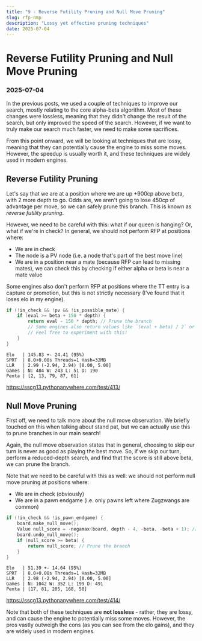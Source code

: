 ```yaml
---
title: "9 - Reverse Futility Pruning and Null Move Pruning"
slug: rfp-nmp
description: "Lossy yet effective pruning techniques"
date: 2025-07-04
---
```


# Reverse Futility Pruning and Null Move Pruning
### 2025-07-04

In the previous posts, we used a couple of techniques to improve our search, mostly relating to the core alpha-beta algorithm. Most of these changes were lossless, meaning that they didn't change the result of the search, but only improved the speed of the search. However, if we want to truly make our search much faster, we need to make some sacrifices.

From this point onward, we will be looking at techniques that are lossy, meaning that they can potentially cause the engine to miss some moves. However, the speedup is usually worth it, and these techniques are widely used in modern engines.

## Reverse Futility Pruning

Let's say that we are at a position where we are up +900cp above beta, with 2 more depth to go. Odds are, we aren't going to lose 450cp of advantage per move, so we can safely prune this branch. This is known as *reverse futility pruning*.

However, we need to be careful with this: what if our queen is hanging? Or, what if we're in check? In general, we should not perform RFP at positions where:
- We are in check
- The node is a PV node (i.e. a node that's part of the best move line)
- We are in a position near a mate (because RFP can lead to missing mates), we can check this by checking if either alpha or beta is near a mate value

Some engines also don't perform RFP at positions where the TT entry is a capture or promotion, but this is not strictly necessary (I've found that it loses elo in my engine).

```cpp
if (!in_check && !pv && !is_possible_mate) {
	if (eval >= beta + 150 * depth) {
		return eval - 150 * depth; // Prune the branch
		// Some engines also return values like `(eval + beta) / 2` or so on
		// Feel free to experiment with this!
	}
}
```

```
Elo   | 145.83 +- 24.41 (95%)
SPRT  | 8.0+0.08s Threads=1 Hash=32MB
LLR   | 2.99 (-2.94, 2.94) [0.00, 5.00]
Games | N: 484 W: 243 L: 51 D: 190
Penta | [2, 13, 79, 87, 61]
```
https://sscg13.pythonanywhere.com/test/413/

## Null Move Pruning

First off, we need to talk more about the null move observation. We briefly touched on this when talking about stand pat, but we can actually use this to prune branches in our main search!

Again, the null move observation states that in general, choosing to skip our turn is never as good as playing the best move. So, if we skip our turn, perform a reduced-depth search, and find that the score is still above beta, we can prune the branch.

Note that we need to be careful with this as well: we should not perform null move pruning at positions where:
- We are in check (obviously)
- We are in a pawn endgame (i.e. only pawns left where Zugzwangs are common)

```cpp
if (!in_check && !is_pawn_endgame) {
	board.make_null_move();
	Value null_score = -negamax(board, depth - 4, -beta, -beta + 1); // Note that we do a zero-window search because we only want to prove that the score is above beta
	board.undo_null_move();
	if (null_score >= beta) {
		return null_score; // Prune the branch
	}
}
```

```
Elo   | 51.39 +- 14.64 (95%)
SPRT  | 8.0+0.08s Threads=1 Hash=32MB
LLR   | 2.98 (-2.94, 2.94) [0.00, 5.00]
Games | N: 1042 W: 352 L: 199 D: 491
Penta | [17, 81, 205, 168, 50]
```
https://sscg13.pythonanywhere.com/test/414/

Note that both of these techniques are **not lossless** - rather, they are lossy, and can cause the engine to potentially miss some moves. However, the pros vastly outweigh the cons (as you can see from the elo gains), and they are widely used in modern engines.